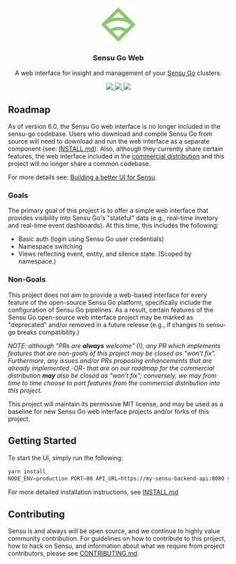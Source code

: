 <p align="center">
  <a href="https://www.sensu.io/">
    <img alt="Sensu"
      src="https://raw.githubusercontent.com/sensu/web/828c7a0c2a6abb7ea215ca6ded903ba26045f542/logo.png"
      width="80"
    />
  </a>
</p>

<h3 align="center">
  Sensu Go Web
</h3>

<p align="center">
  A web interface for insight and management of your <a href="https://sensu.io/products/core">Sensu Go</a> clusters.
</p>

<p align="center">
  <a href="#">
    <img src="https://img.shields.io/github/commit-activity/m/sensu/web.svg?style=flat" />
  </a>
  <a href="https://github.com/sensu/web/blob/master/LICENSE">
    <img src="https://img.shields.io/github/license/sensu/web.svg?style=flat" />
  </a>
  <a href="https://circleci.com/gh/sensu/web">
    <img src="https://circleci.com/gh/sensu/web/tree/master.svg?style=shield&circle-token=0b15707495fa6899226391b58d73a2526d87f9d4" />
  </a>
</p>

## Roadmap

As of version 6.0, the Sensu Go web interface is no longer included in the sensu-go codebase. Users who download and compile Sensu Go from source will need to download and run the web interface as a separate component (see: [INSTALL.md](INSTALL.md)). Also, although they currently share certain features, the web interface included in the [commercial distribution](https://sensu.io/downloads) and this project will no longer share a common codebase.

For more details see: [Building a better UI for Sensu].

### Goals

The primary goal of this project is to offer a simple web interface that provides visibility into Sensu Go's "stateful" data (e.g., real-time invetory and real-time event dashboards). At this time, this includes the following:

* Basic auth (login using Sensu Go user credentials)
* Namespace switching
* Views reflecting event, entity, and silence state. (Scoped by namespace.)

### Non-Goals

This project does not aim to provide a web-based interface for every feature of the open-source Sensu Go platform, specifically include the configuration of Sensu Go pipelines. As a result, certain features of the Sensu Go open-source web interface project may be marked as "deprecated" and/or removed in a future release (e.g., if changes to sensu-go breaks compatibility.)

_NOTE: although "PRs are **always** welcome" (!), any PR which implements features that are non-goals of this project may be closed as "won't fix". Furthermore, any issues and/or PRs proposing enhancements that are already implemented -OR- that are on our roadmap for the commercial distribution **may** also be closed as "won't fix"; conversely, we may from time to time choose to port features from the commercial distribution into this project._

This project will maintain its permissive MIT license, and may be used as a baseline for new Sensu Go web interface projects and/or forks of this project.

## Getting Started

To start the UI, simply run the following:

```bash
yarn install
NODE_ENV=production PORT=80 API_URL=https://my-sensu-backend-api:8080 yarn node scripts serve
```
For more detailed installation instructions, see [INSTALL.md](INSTALL.md)

## Contributing

Sensu is and always will be open source, and we continue to highly value
community contribution. For guidelines on how to contribute to this project, how
to hack on Sensu, and information about what we require from project
contributors, please see [CONTRIBUTING.md].

[sensu go]: https://sensu.io/products/core
[installation documentation]: https://docs.sensu.io/sensu-go/latest/installation/install-sensu/
[contributing.md]: CONTRIBUTING.md
[Building a better UI for Sensu]: https://discourse.sensu.io/t/building-a-better-ui-for-sensu/1859